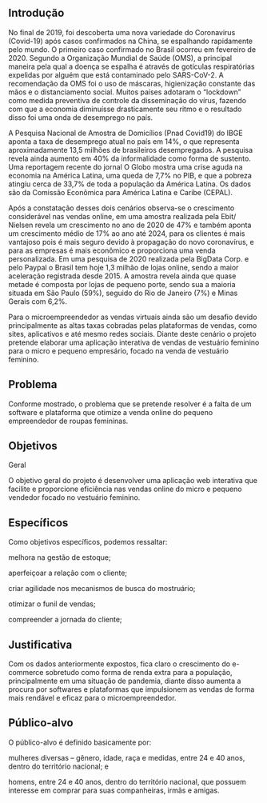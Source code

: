 

## Introdução
No final de 2019, foi descoberta uma nova variedade do Coronavirus (Covid-19) após casos confirmados na China, se espalhando rapidamente pelo mundo. O primeiro caso confirmado no Brasil ocorreu em fevereiro de 2020. Segundo a Organização Mundial de Saúde (OMS), a principal maneira pela qual a doença se espalha é através de gotículas respiratórias expelidas por alguém que está contaminado pelo SARS-CoV-2. A recomendação da OMS foi o uso de máscaras, higienização constante das mãos e o distanciamento social. Muitos países adotaram o “lockdown” como medida preventiva de controle da disseminação do vírus, fazendo com que a economia diminuísse drasticamente seu ritmo e o resultado disso foi uma onda de desemprego no país.  

A Pesquisa Nacional de Amostra de Domicílios (Pnad Covid19) do IBGE aponta a taxa de desemprego atual no país em 14%, o que representa aproximadamente 13,5 milhões de brasileiros desempregados. A pesquisa revela ainda aumento em 40% da informalidade como forma de sustento. Uma reportagem recente do jornal O Globo mostra uma crise aguda na economia na América Latina, uma queda de 7,7% no PIB, e que a pobreza atingiu cerca de 33,7% de toda a população da América Latina. Os dados são da Comissão Econômica para América Latina e Caribe (CEPAL).  

Após a constatação desses dois cenários observa-se o crescimento considerável nas vendas online, em uma amostra realizada pela Ebit/ Nielsen revela um crescimento no ano de 2020 de 47% e também aponta um crescimento médio de 17% ao ano até 2024, para os clientes é mais vantajoso pois é mais seguro devido à propagação do novo coronavírus, e para as empresas é mais econômico e proporciona uma venda personalizada. Em uma pesquisa de 2020 realizada pela BigData Corp. e pelo Paypal o Brasil tem hoje 1,3 milhão de lojas online, sendo a maior aceleração registrada desde 2015. A amostra revela ainda que quase metade é composta por lojas de pequeno porte, sendo sua a maioria situada em São Paulo (59%), seguido do Rio de Janeiro (7%) e Minas Gerais com 6,2%. 

Para o microempreendedor as vendas virtuais ainda são um desafio devido principalmente as altas taxas cobradas pelas plataformas de vendas, como sites, aplicativos e até mesmo redes sociais. Diante deste cenário o projeto pretende elaborar uma aplicação interativa de vendas de vestuário feminino para o micro e pequeno empresário, focado na venda de vestuário feminino. 

## Problema 

Conforme mostrado, o problema que se pretende resolver é a falta de um software e plataforma que otimize a venda online do pequeno empreendedor de roupas femininas. 
 

## Objetivos	 

Geral 

O objetivo geral do projeto é desenvolver uma aplicação web interativa que facilite e proporcione eficiência nas vendas online do micro e pequeno vendedor focado no vestuário feminino. 

## Específicos  

Como objetivos específicos, podemos ressaltar: 

melhora na gestão de estoque;  

aperfeiçoar a relação com o cliente; 

criar agilidade nos mecanismos de busca do mostruário; 

otimizar o funil de vendas; 

compreender a jornada do cliente; 

 

## Justificativa 

Com os dados anteriormente expostos, fica claro o crescimento do e-commerce sobretudo como forma de renda extra para a população, principalmente em uma situação de pandemia, diante disso aumenta a procura por softwares e plataformas que impulsionem as vendas de forma mais rendável e eficaz para o microempreendedor. 

 

## Público-alvo 

O público-alvo é definido basicamente por: 

mulheres diversas – gênero, idade, raça e medidas, entre 24 e 40 anos, dentro do território nacional; e  

homens, entre 24 e 40 anos, dentro do território nacional, que possuem interesse em comprar para suas companheiras, irmãs e amigas.
